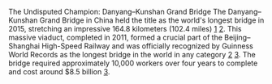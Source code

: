 The Undisputed Champion: Danyang–Kunshan Grand Bridge
The Danyang–Kunshan Grand Bridge in China held the title as the world's longest bridge in 2015, stretching an impressive 164.8 kilometers (102.4 miles) [1](https://www.civitatis.com/blog/en/longest-bridges-in-the-world/) [2](https://www.thortech.co.uk/bridges/5-of-the-worlds-longest-bridges/). This massive viaduct, completed in 2011, formed a crucial part of the Beijing–Shanghai High-Speed Railway and was officially recognized by Guinness World Records as the longest bridge in the world in any category [2](https://www.thortech.co.uk/bridges/5-of-the-worlds-longest-bridges/) [3](https://www.motivewith.com/en/get-motivated/world-longest-bridge-span-by-types). The bridge required approximately 10,000 workers over four years to complete and cost around $8.5 billion [3](https://www.motivewith.com/en/get-motivated/world-longest-bridge-span-by-types).